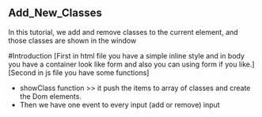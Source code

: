 ## Add_New_Classes
In this tutorial, we add and remove classes to the current element, and those classes are shown in the window

#Introduction
[First in html file you have a simple inline style and in body you have a container look like form and also you can using form if you like.]
[Second in js file you have some functions]
  - showClass function >> it push the items to array of classes and create the Dom elements.
  - Then we have one event to every input (add or remove) input
